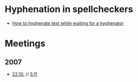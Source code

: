 Hyphenation in spellcheckers
============================


- [How to hyphenate text while waiting for a hyphenator](how-to-hyphenate-without-hyphenator.html)

# Meetings
## 2007
- [22.10.](hyphen-bug-2007-10-22.md) // [5.11](hyph-meeting-2007-11-05.html)
